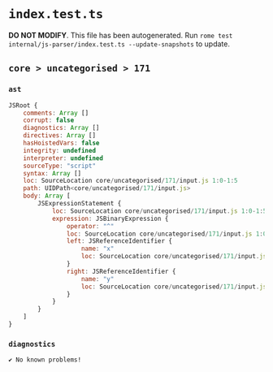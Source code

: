 # `index.test.ts`

**DO NOT MODIFY**. This file has been autogenerated. Run `rome test internal/js-parser/index.test.ts --update-snapshots` to update.

## `core > uncategorised > 171`

### `ast`

```javascript
JSRoot {
	comments: Array []
	corrupt: false
	diagnostics: Array []
	directives: Array []
	hasHoistedVars: false
	integrity: undefined
	interpreter: undefined
	sourceType: "script"
	syntax: Array []
	loc: SourceLocation core/uncategorised/171/input.js 1:0-1:5
	path: UIDPath<core/uncategorised/171/input.js>
	body: Array [
		JSExpressionStatement {
			loc: SourceLocation core/uncategorised/171/input.js 1:0-1:5
			expression: JSBinaryExpression {
				operator: "^"
				loc: SourceLocation core/uncategorised/171/input.js 1:0-1:5
				left: JSReferenceIdentifier {
					name: "x"
					loc: SourceLocation core/uncategorised/171/input.js 1:0-1:1 (x)
				}
				right: JSReferenceIdentifier {
					name: "y"
					loc: SourceLocation core/uncategorised/171/input.js 1:4-1:5 (y)
				}
			}
		}
	]
}
```

### `diagnostics`

```
✔ No known problems!

```
